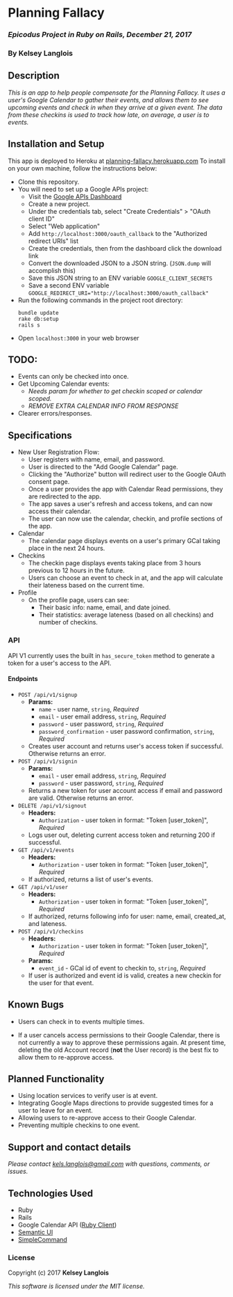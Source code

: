 # Planning Fallacy

### _Epicodus Project in Ruby on Rails, December 21, 2017_

### By Kelsey Langlois

## Description

_This is an app to help people compensate for the Planning Fallacy. It uses a user's Google Calendar to gather their events, and allows them to see upcoming events and check in when they arrive at a given event. The data from these checkins is used to track how late, on average, a user is to events._

## Installation and Setup

This app is deployed to Heroku at [planning-fallacy.herokuapp.com](https://planning-fallacy.herokuapp.com) To install on your own machine, follow the instructions below:

* Clone this repository.
* You will need to set up a Google APIs project:
  * Visit the [Google APIs Dashboard](https://console.cloud.google.com/apis/dashboard)
  * Create a new project.
  * Under the credentials tab, select "Create Credentials" > "OAuth client ID"
  * Select "Web application"
  * Add `http://localhost:3000/oauth_callback` to the "Authorized redirect URIs" list
  * Create the credentials, then from the dashboard click the download link
  * Convert the downloaded JSON to a JSON string. (`JSON.dump` will accomplish this)
  * Save this JSON string to an ENV variable `GOOGLE_CLIENT_SECRETS`
  * Save a second ENV variable `GOOGLE_REDIRECT_URI="http://localhost:3000/oauth_callback"`
* Run the following commands in the project root directory:
  ```
  bundle update
  rake db:setup
  rails s
  ```
* Open ```localhost:3000``` in your web browser

## TODO:
  * Events can only be checked into once.
  * Get Upcoming Calendar events:
    * _Needs param for whether to get checkin scoped or calendar scoped._
    * _REMOVE EXTRA CALENDAR INFO FROM RESPONSE_
  * Clearer errors/responses.

## Specifications

* New User Registration Flow:
  * User registers with name, email, and password.
  * User is directed to the "Add Google Calendar" page.
  * Clicking the "Authorize" button will redirect user to the Google OAuth consent page.
  * Once a user provides the app with Calendar Read permissions, they are redirected to the app.
  * The app saves a user's refresh and access tokens, and can now access their calendar.
  * The user can now use the calendar, checkin, and profile sections of the app.
* Calendar
  * The calendar page displays events on a user's primary GCal taking place in the next 24 hours.
* Checkins
  * The checkin page displays events taking place from 3 hours previous to 12 hours in the future.
  * Users can choose an event to check in at, and the app will calculate their lateness based on the current time.
* Profile
  * On the profile page, users can see:
    * Their basic info: name, email, and date joined.
    * Their statistics: average lateness (based on all checkins) and number of checkins.

### API
API V1 currently uses the built in `has_secure_token` method to generate a token for a user's access to the API.
#### Endpoints
* ```POST /api/v1/signup```
  * **Params:**
    * ```name``` - user name, ```string```, _Required_
    * ```email``` - user email address, ```string```, _Required_
    * ```password``` - user password, ```string```, _Required_
    * ```password_confirmation``` - user password confirmation, ```string```, _Required_
  * Creates user account and returns user's access token if successful. Otherwise returns an error.
* ```POST /api/v1/signin```
  * **Params:**
    * ```email``` - user email address, ```string```, _Required_
    * ```password``` - user password, ```string```, _Required_
  * Returns a new token for user account access if email and password are valid. Otherwise returns an error.
* ```DELETE /api/v1/signout```
  * **Headers:**
    * ```Authorization``` - user token in format: "Token [user_token]", _Required_
  * Logs user out, deleting current access token and returning 200 if successful.
* ```GET /api/v1/events```
  * **Headers:**
    * ```Authorization``` - user token in format: "Token [user_token]", _Required_
  * If authorized, returns a list of user's events.
* ```GET /api/v1/user```
  * **Headers:**
    * ```Authorization``` - user token in format: "Token [user_token]", _Required_
  * If authorized, returns following info for user: name, email, created_at, and lateness.
* ```POST /api/v1/checkins```
  * **Headers:**
    * ```Authorization``` - user token in format: "Token [user_token]", _Required_
  * **Params:**
    * ```event_id``` - GCal id of event to checkin to, ```string```, _Required_
  * If user is authorized and event id is valid, creates a new checkin for the user for that event.
  
## Known Bugs

* Users can check in to events multiple times.

* If a user cancels access permissions to their Google Calendar, there is not currently a way to approve these permissions again. At present time, deleting the old Account record (**not** the User record) is the best fix to allow them to re-approve access.

## Planned Functionality

* Using location services to verify user is at event.
* Integrating Google Maps directions to provide suggested times for a user to leave for an event.
* Allowing users to re-approve access to their Google Calendar.
* Preventing multiple checkins to one event.

## Support and contact details

_Please contact [kels.langlois@gmail.com](mailto:kels.langlois@gmail.com) with questions, comments, or issues._

## Technologies Used

* Ruby
* Rails
* Google Calendar API ([Ruby Client](https://github.com/google/google-api-ruby-client))
* [Semantic UI](https://github.com/doabit/semantic-ui-sass)
* [SimpleCommand](https://github.com/nebulab/simple_command)

### License

Copyright (c) 2017 **Kelsey Langlois**

*This software is licensed under the MIT license.*
